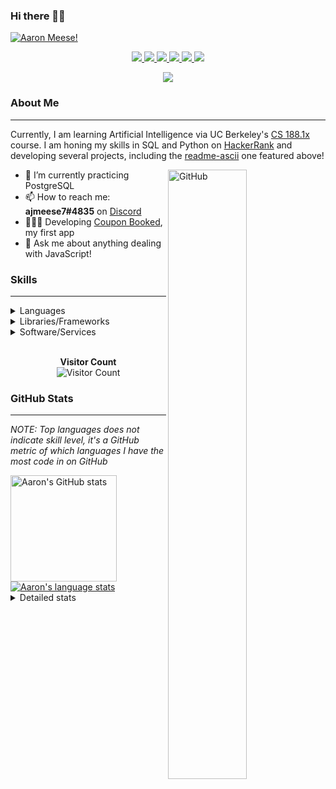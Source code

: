 ### Hi there 👋🏻
[![Aaron Meese!](https://user-images.githubusercontent.com/17814535/88975338-a2aabf00-d27f-11ea-963f-8a19608716b4.png)](https://github.com/ajmeese7/readme-ascii "README ASCII")

<p align="center">
  <a href="https://link.aaronmeese.com/github">
    <img src="https://img.shields.io/badge/-Github-000?style=flat&logo=Github&logoColor=white" />
  </a>
  <a href="https://link.aaronmeese.com/linkedin">
    <img src="https://img.shields.io/badge/-LinkedIn-blue?style=flat&logo=Linkedin&logoColor=white" />
  </a>
  <a href="https://link.aaronmeese.com/instagram">
    <img src="https://img.shields.io/badge/-Instagram-c13584?style=flat&labelColor=c13584&logo=instagram&logoColor=white" />
  </a>
  <a href="https://link.aaronmeese.com/twitter">
    <img src="https://img.shields.io/badge/-Twitter-1ca0f1?style=flat-square&labelColor=1ca0f1&logo=twitter&logoColor=white&link=https://twitter.com/ajmeese7" />
  </a>
  <a href="https://link.aaronmeese.com/medium">
    <img src="https://img.shields.io/badge/-Medium-03a57a?style=flat-square&labelColor=000000&logo=Medium&link=https://medium.com/@ajmeese7/" />
  </a>
  <a href="mailto:ajmeese7@gmail.com">
    <img src="https://img.shields.io/badge/-Gmail-c14438?style=flat&logo=Gmail&logoColor=white" />
  </a>
</p>
<p align="center">
  <a href="https://link.aaronmeese.com/codewars">
    <img src="https://www.codewars.com/users/ajmeese7/badges/large" />
  </a>
  <!-- <img src="https://projecteuler.net/profile/ajmeese7.png" /> -->
</p>

### About Me ###
----------------------------------------------------------------------------------------------------------------------------
Currently, I am learning Artificial Intelligence via UC Berkeley's [CS 188.1x](https://courses.edx.org/courses/BerkeleyX/CS188.1x-4/1T2015/course/) course.
I am honing my skills in SQL and Python on [HackerRank](https://www.hackerrank.com/ajmeese7) and developing several projects, including the 
[readme-ascii](https://github.com/ajmeese7/readme-ascii) one featured above!

<img width="50%" align="right" alt="GitHub" src="https://raw.githubusercontent.com/onimur/.github/master/.resources/git-header.svg" />

- 🔭 I’m currently practicing PostgreSQL
- 📫 How to reach me: **ajmeese7#4835** on [Discord](https://discord.com)
- 👨🏼‍💻 Developing [Coupon Booked](https://couponbooked.com), my first app
- 💬 Ask me about anything dealing with JavaScript!
<!-- TODO: make this pretty enough to promote!
- 🎯 Portfolio site: [https://aaronmeese.com](https://aaronmeese.com/)
-->

### Skills ###
----------------------------------------------------------------------------------------------------------------------------
<details>
<summary>Languages</summary>

+ JavaScript
+ HTML
+ CSS
    + [README ASCII](https://github.com/ajmeese7/readme-ascii)
+ PHP
+ Java
    + [BRCC Java](https://github.com/ajmeese7/brcc-java)
    + [Euler Problems](https://github.com/ajmeese7/euler-problems)

</details>
<details>
<summary>Libraries/Frameworks</summary>

+ NodeJS
    + [Snapchat Share](https://github.com/ajmeese7/snapchat-share)
    + [FRC Spreadsheets](https://github.com/ajmeese7/frc-spreadsheets)
+ Cordova
+ jQuery
+ Discord.js
    + [Spambot](https://github.com/ajmeese7/spambot)
    + [Automatic Reactions](https://github.com/ajmeese7/automatic-reactions)
    + [Multiple Reactions](https://github.com/ajmeese7/multiple-reactions)
+ Puppeteer
    + [README ASCII](https://github.com/ajmeese7/readme-ascii)
    + [Dynamic Page Retrieval](https://github.com/ajmeese7/dynamic-page-retrieval)
+ Nightmare.js
    + [Steam Queue Clicker](https://github.com/ajmeese7/steam-queue-clicker)
    + [Repbot](https://github.com/ajmeese7/repbot)
+ json-fs-store
    + [Multiple Reactions](https://github.com/ajmeese7/multiple-reactions)
+ pdf-lib

</details>
<details>
<summary>Software/Services</summary>

+ Wallpaper Engine
    + [Random Wallpaper](https://github.com/ajmeese7/random-wallpaper)
    + [Image of the Day](https://github.com/ajmeese7/image-of-the-day)
+ phpMyAdmin
+ Cloudinary
+ Firefox Extensions
    + [Chess Next Move](https://github.com/ajmeese7/chess-next-move)
    + [Gmail Label Organizer](https://github.com/ajmeese7/gmail-label-organizer)
+ Google Analytics
+ Heroku
+ Nexmo
+ Auth0

</details>
<!--
<details>
<summary>Soft Skills</summary>
+ English/Grammar
+ SEO
    <!-- + TODO: Add my site examples after I finish improving them --
</details>
-->

<p align="center">
  <br>
  <b>Visitor Count</b><br>
  <img src="https://profile-counter.glitch.me/ajmeese7/count.svg" alt="Visitor Count"/>
</p>

### GitHub Stats ###
----------------------------------------------------------------------------------------------------------------------------
*NOTE: Top languages does not indicate skill level, it's a GitHub metric of which languages I have the most code in on GitHub*

<a href="https://profile-summary-for-github.com/user/ajmeese7">
  <img align="left" height="170px" src="https://github-readme-stats.vercel.app/api?username=ajmeese7&show_icons=true&line_height=27&count_private=true&include_all_commits=true" alt="Aaron's GitHub stats"/>
  <img src="https://github-readme-stats.vercel.app/api/top-langs/?username=ajmeese7&hide_langs_below=5&layout=compact" alt="Aaron's language stats"/>
</a>

<details>
<summary>Detailed stats</summary>

### :zap: Recent Activity
<!--START_SECTION:activity-->
1. 🗣 Commented on [#49](https://github.com//anmol098/waka-readme-stats/issues/49) in [anmol098/waka-readme-stats](https://github.com//anmol098/waka-readme-stats)
2. ❗️ Opened issue [#49](https://github.com//anmol098/waka-readme-stats/issues/49) in [anmol098/waka-readme-stats](https://github.com//anmol098/waka-readme-stats)
3. ❌ Closed PR [#5](https://github.com//collectmeaustralia/cordova-cloudinary-upload/pull/5) in [collectmeaustralia/cordova-cloudinary-upload](https://github.com//collectmeaustralia/cordova-cloudinary-upload)
4. 🗣 Commented on [#5](https://github.com//collectmeaustralia/cordova-cloudinary-upload/issues/5) in [collectmeaustralia/cordova-cloudinary-upload](https://github.com//collectmeaustralia/cordova-cloudinary-upload)
5. ❌ Closed PR [#3](https://github.com//afragen/add-custom-header-images/pull/3) in [afragen/add-custom-header-images](https://github.com//afragen/add-custom-header-images)
<!--END_SECTION:activity-->

### 🧐 Waka Stats
<!--START_SECTION:waka-->
**🐱 My GitHub Data** 

> 🏆 476 Contributions in year 2020
 > 
> 📦 Used 43.4 kB in GitHub's Storage 
 > 
> 💼 Opted to Hire
 > 
> 📜 40 Public Repositories 
 > 
> 🔑 15 Owned Private Repositories 

**I'm an early 🐤** 

```text
🌞 Morning    125 commits    ██████░░░░░░░░░░░░░░░░░░░   25.2% 
🌆 Daytime    239 commits    ████████████░░░░░░░░░░░░░   48.19% 
🌃 Evening    127 commits    ██████░░░░░░░░░░░░░░░░░░░   25.6% 
🌙 Night      5 commits      ░░░░░░░░░░░░░░░░░░░░░░░░░   1.01%

```
📅 **I'm Most Productive on Saturdays** 

```text
Monday       49 commits     ██░░░░░░░░░░░░░░░░░░░░░░░   9.88% 
Tuesday      62 commits     ███░░░░░░░░░░░░░░░░░░░░░░   12.5% 
Wednesday    65 commits     ███░░░░░░░░░░░░░░░░░░░░░░   13.1% 
Thursday     65 commits     ███░░░░░░░░░░░░░░░░░░░░░░   13.1% 
Friday       82 commits     ████░░░░░░░░░░░░░░░░░░░░░   16.53% 
Saturday     102 commits    █████░░░░░░░░░░░░░░░░░░░░   20.56% 
Sunday       71 commits     ███░░░░░░░░░░░░░░░░░░░░░░   14.31%

```


📊 **This week I spent my time on** 

```text
⌚︎ Timezone: America/Chicago

💬 Languages: 
JavaScript               6 hrs 25 mins       ██████████████░░░░░░░░░░░   58.0% 
HTML                     1 hr 31 mins        ███░░░░░░░░░░░░░░░░░░░░░░   13.77% 
Markdown                 1 hr 21 mins        ███░░░░░░░░░░░░░░░░░░░░░░   12.21% 
YAML                     27 mins             █░░░░░░░░░░░░░░░░░░░░░░░░   4.1% 
CSS                      25 mins             █░░░░░░░░░░░░░░░░░░░░░░░░   3.77%

🐱‍💻 Projects: 
galley-calls             3 hrs 11 mins       ███████░░░░░░░░░░░░░░░░░░   28.78% 
coupon-book              2 hrs 6 mins        ████░░░░░░░░░░░░░░░░░░░░░   19.06% 
steam-summary            1 hr 28 mins        ███░░░░░░░░░░░░░░░░░░░░░░   13.29% 
legendary-octo-waffle    1 hr 26 mins        ███░░░░░░░░░░░░░░░░░░░░░░   13.07% 
ajmeese7                 1 hr 18 mins        ███░░░░░░░░░░░░░░░░░░░░░░   11.85%

```

**I mostly code in JavaScript** 

```text
JavaScript               20 repos            ██████████████░░░░░░░░░░░   55.56% 
HTML                     6 repos             ████░░░░░░░░░░░░░░░░░░░░░   16.67% 
Java                     4 repos             ██░░░░░░░░░░░░░░░░░░░░░░░   11.11% 
Python                   2 repos             █░░░░░░░░░░░░░░░░░░░░░░░░   5.56% 
CSS                      1 repos             ░░░░░░░░░░░░░░░░░░░░░░░░░   2.78%

```



<!--END_SECTION:waka-->
</details>
